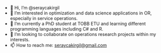 - 👋 Hi, I’m @seraycakirgil
- 👀 I’m interested in optimization and data science applications in OR, especially in service operations.
- 🌱 I’m currently a PhD student at TOBB ETU and learning different programming languages including C# and R.
- 💞️ I’m looking to collaborate on operations research projects within my interests.
- 📫 How to reach me: seraycakirgil@gmail.com

<!---
seraycakirgil/seraycakirgil is a ✨ special ✨ repository because its `README.md` (this file) appears on your GitHub profile.
You can click the Preview link to take a look at your changes.
--->
